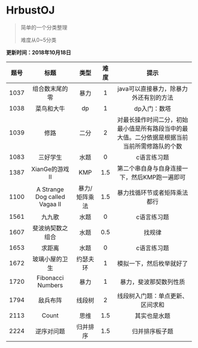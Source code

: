 # HrbustOJ

>简单的一个分类整理
>
>难度从0~5分类

**更新时间：2018年10月18日**


|题号|标题|类型|难度|提示|
|:---:|:---:|:----:|:---:|:---:|
|1037|组合数末尾的零|暴力|1|java可以直接暴力，除暴力外还有别的方法|
|1038|菜鸟和大牛|dp|1|dp入门：数塔|
|1039|修路|二分|2|对最长操作时间二分，初始最小值是所有路段当中的最大值。二分依据是根据当前当前所需修路队的个数|
|1083|三好学生|水题|0|c语言练习题|
|1387|XianGe的游戏II|KMP|1.5|第二个串自身与自身连接一下，然后KMP跑一遍即可|
|1100|A Strange Dog called Vagaa II|暴力/矩阵乘法|1.5|暴力找循环节或者矩阵乘法都行|
|1561|九九歌|水题|0|c语言练习题|
|1607|斐波纳契数之组合|水题|0.5|找规律|
|1653|求距离|水题|0|c语言练习题|
|1672|玻璃小屋的卫生|约瑟夫环|1|模拟一下，然后枚举就好了|
|1720|Fibonacci Numbers|暴力|1|暴力，斐波那契数列性质|
|1794|敌兵布阵|线段树|2|线段树入门题：单点更新、区间求和|
|2113|Count|思维|1.5|其实也是水题|
|2224|逆序对问题|归并排序|1.5|归并排序板子题|